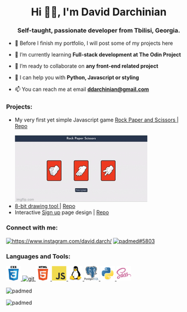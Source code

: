 <h1 align="center">Hi 🖖🏼, I'm David Darchinian</h1>
<h3 align="center">Self-taught, passionate developer from Tbilisi, Georgia.</h3>

- 📎 Before I finish my portfolio, I will post some of my projects here

- 🌱 I’m currently learning **Full-stack development at The Odin Project**

- 👯 I’m ready to collaborate on **any front-end related project**

- 💬 I can help you with **Python, Javascript or styling**

- 📫 You can reach me at email **ddarchinian@gmail.com**

<h3 align="left">Projects:</h3>
<ul>
  <li> My very first yet simple Javascript game <a href="https://padmed.github.io/Rock_paper_scissors/"> Rock Paper and Scissors </a> | <a href="https://github.com/padmed/Rock_paper_scissors"> Repo</a> <br><br><img src="./rock.gif" > </li>
  <li><a href="https://padmed.github.io/Etch-a-Sketch-/"> 8-bit drawing tool </a> | <a href="https://github.com/padmed/Etch-a-Sketch-"> Repo</a></li>
  <li>Interactive <a href="https://padmed.github.io/Sign-up-Form/">Sign up</a> page design | <a href="https://github.com/padmed/Sign-up-Form"> Repo</a></li>
</ul>

<h3 align="left">Connect with me:</h3>
<p align="left">
<a href="https://instagram.com/https://www.instagram.com/david.darch/" target="blank"><img align="center" src="https://raw.githubusercontent.com/rahuldkjain/github-profile-readme-generator/master/src/images/icons/Social/instagram.svg" alt="https://www.instagram.com/david.darch/" height="30" width="40" /></a>
<a href="https://discord.gg/padmed#5803" target="blank"><img align="center" src="https://raw.githubusercontent.com/rahuldkjain/github-profile-readme-generator/master/src/images/icons/Social/discord.svg" alt="padmed#5803" height="30" width="40" /></a>
</p>

<h3 align="left">Languages and Tools:</h3>
<p align="left"> <a href="https://www.w3schools.com/css/" target="_blank" rel="noreferrer"> <img src="https://raw.githubusercontent.com/devicons/devicon/master/icons/css3/css3-original-wordmark.svg" alt="css3" width="40" height="40"/> </a> <a href="https://git-scm.com/" target="_blank" rel="noreferrer"> <img src="https://www.vectorlogo.zone/logos/git-scm/git-scm-icon.svg" alt="git" width="40" height="40"/> </a> <a href="https://www.w3.org/html/" target="_blank" rel="noreferrer"> <img src="https://raw.githubusercontent.com/devicons/devicon/master/icons/html5/html5-original-wordmark.svg" alt="html5" width="40" height="40"/> </a> <a href="https://developer.mozilla.org/en-US/docs/Web/JavaScript" target="_blank" rel="noreferrer"> <img src="https://raw.githubusercontent.com/devicons/devicon/master/icons/javascript/javascript-original.svg" alt="javascript" width="40" height="40"/> </a> <a href="https://www.linux.org/" target="_blank" rel="noreferrer"> <img src="https://raw.githubusercontent.com/devicons/devicon/master/icons/linux/linux-original.svg" alt="linux" width="40" height="40"/> </a> <a href="https://www.postgresql.org" target="_blank" rel="noreferrer"> <img src="https://raw.githubusercontent.com/devicons/devicon/master/icons/postgresql/postgresql-original-wordmark.svg" alt="postgresql" width="40" height="40"/> </a> <a href="https://www.python.org" target="_blank" rel="noreferrer"> <img src="https://raw.githubusercontent.com/devicons/devicon/master/icons/python/python-original.svg" alt="python" width="40" height="40"/> </a> <a href="https://sass-lang.com" target="_blank" rel="noreferrer"> <img src="https://raw.githubusercontent.com/devicons/devicon/master/icons/sass/sass-original.svg" alt="sass" width="40" height="40"/> </a> </p>

<p><img align="center" src="https://github-readme-stats.vercel.app/api/top-langs?username=padmed&show_icons=true&locale=en&layout=compact" alt="padmed" /></p>

<p><img align="center" src="https://github-readme-streak-stats.herokuapp.com/?user=padmed&" alt="padmed" /></p>
